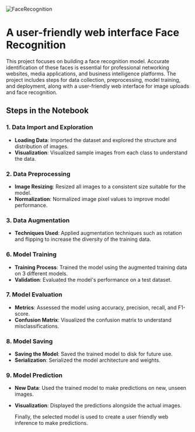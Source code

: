 ![FaceRecognition](https://github.com/user-attachments/assets/dbbcca59-a78e-469b-8695-e6610d26b4f0)
# A user-friendly web interface Face Recognition

This project focuses on building a face recognition model. Accurate identification of these faces is essential for professional networking websites, media applications, and business intelligence platforms. The project includes steps for data collection, preprocessing, model training, and deployment, along with a user-friendly web interface for image uploads and face recognition.

## Steps in the Notebook

### 1. Data Import and Exploration
- **Loading Data**: Imported the dataset and explored the structure and distribution of images.
- **Visualization**: Visualized sample images from each class to understand the data.

### 2. Data Preprocessing
- **Image Resizing**: Resized all images to a consistent size suitable for the model.
- **Normalization**: Normalized image pixel values to improve model performance.

### 3. Data Augmentation
- **Techniques Used**: Applied augmentation techniques such as rotation and flipping to increase the diversity of the training data.

### 6. Model Training
- **Training Process**: Trained the model using the augmented training data on 3 different models.
- **Validation**: Evaluated the model's performance on a test dataset.

### 7. Model Evaluation
- **Metrics**: Assessed the model using accuracy, precision, recall, and F1-score.
- **Confusion Matrix**: Visualized the confusion matrix to understand misclassifications.

### 8. Model Saving
- **Saving the Model**: Saved the trained model to disk for future use.
- **Serialization**: Serialized the model architecture and weights.

### 9. Model Prediction
- **New Data**: Used the trained model to make predictions on new, unseen images.
- **Visualization**: Displayed the predictions alongside the actual images.

  Finally, the selected model is used to create a user friendly web inference to make predictions.
